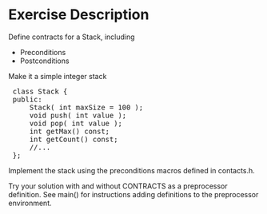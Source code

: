 Exercise Description
====================

Define contracts for a Stack, including

* Preconditions
* Postconditions

Make it a simple integer stack

<pre>
 class Stack {
 public:
     Stack( int maxSize = 100 );
     void push( int value );
     void pop( int value );
     int getMax() const;
     int getCount() const;
     //...
 };
</pre>

Implement the stack using the preconditions macros defined in contacts.h.

Try your solution with and without CONTRACTS as a preprocessor definition. See main() for instructions adding definitions to the preprocessor environment.
